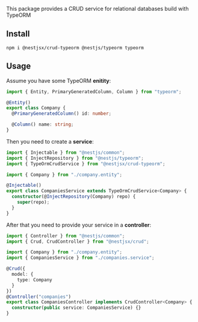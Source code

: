 This package provides a CRUD service for relational databases build with TypeORM

## Install

```shell
npm i @nestjsx/crud-typeorm @nestjs/typeorm typeorm
```

## Usage

Assume you have some TypeORM **enitity**:

```typescript
import { Entity, PrimaryGeneratedColumn, Column } from "typeorm";

@Entity()
export class Company {
  @PrimaryGeneratedColumn() id: number;

  @Column() name: string;
}
```

Then you need to create a **service**:

```typescript
import { Injectable } from "@nestjs/common";
import { InjectRepository } from "@nestjs/typeorm";
import { TypeOrmCrudService } from "@nestjsx/crud-typeorm";

import { Company } from "./company.entity";

@Injectable()
export class CompaniesService extends TypeOrmCrudService<Company> {
  constructor(@InjectRepository(Company) repo) {
    super(repo);
  }
}
```

After that you need to provide your service in a **controller**:

```typescript
import { Controller } from "@nestjs/common";
import { Crud, CrudController } from "@nestjsx/crud";

import { Company } from "./company.entity";
import { CompaniesService } from "./companies.service";

@Crud({
  model: {
    type: Company
  }
})
@Controller("companies")
export class CompaniesController implements CrudController<Company> {
  constructor(public service: CompaniesService) {}
}
```
